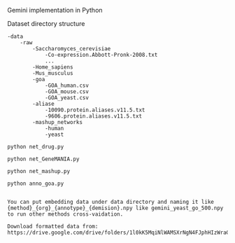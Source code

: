 Gemini implementation in Python

Dataset directory structure
```
-data
    -raw
        -Saccharomyces_cerevisiae
            -Co-expression.Abbott-Pronk-2008.txt
            ...
        -Home_sapiens
        -Mus_musculus
        -goa
            -GOA_human.csv
            -GOA_mouse.csv
            -GOA_yeast.csv
        -aliase
            -10090.protein.aliases.v11.5.txt
            -9606.protein.aliases.v11.5.txt
        -mashup_networks
            -human
            -yeast
```

`python net_drug.py`

`python net_GeneMANIA.py`

`python net_mashup.py`

`python anno_goa.py`

```

You can put embedding data under data directory and naming it like {method}_{org}_{annotype}_{demision}.npy like gemini_yeast_go_500.npy to run other methods cross-vaidation.

Download formatted data from: https://drive.google.com/drive/folders/1l0kK5MqiNlWAMSXrNgN4FJphHIzWraGg
